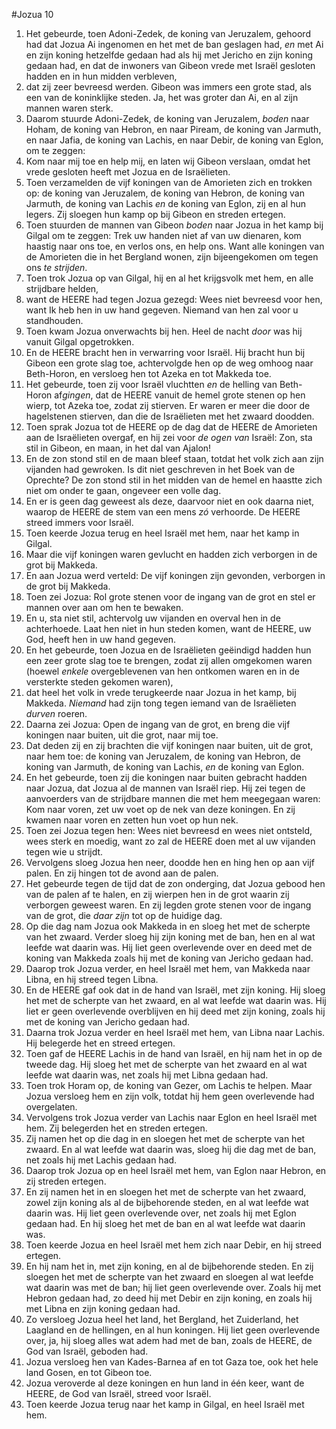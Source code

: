 #Jozua 10
1. Het gebeurde, toen Adoni-Zedek, de koning van Jeruzalem, gehoord had dat Jozua Ai ingenomen en het met de ban geslagen had, *en* met Ai en zijn koning hetzelfde gedaan had als hij met Jericho en zijn koning gedaan had, en dat de inwoners van Gibeon vrede met Israël gesloten hadden en in hun midden verbleven,
2. dat zij zeer bevreesd werden. Gibeon was immers een grote stad, als een van de koninklijke steden. Ja, het was groter dan Ai, en al zijn mannen waren sterk.
3. Daarom stuurde Adoni-Zedek, de koning van Jeruzalem, *boden* naar Hoham, de koning van Hebron, en naar Piream, de koning van Jarmuth, en naar Jafia, de koning van Lachis, en naar Debir, de koning van Eglon, om te zeggen:
4. Kom naar mij toe en help mij, en laten wij Gibeon verslaan, omdat het vrede gesloten heeft met Jozua en de Israëlieten.
5. Toen verzamelden de vijf koningen van de Amorieten zich en trokken op: de koning van Jeruzalem, de koning van Hebron, de koning van Jarmuth, de koning van Lachis *en* de koning van Eglon, zij en al hun legers. Zij sloegen hun kamp op bij Gibeon en streden ertegen.
6. Toen stuurden de mannen van Gibeon *boden* naar Jozua in het kamp bij Gilgal om te zeggen: Trek uw handen niet af van uw dienaren, kom haastig naar ons toe, en verlos ons, en help ons. Want alle koningen van de Amorieten die in het Bergland wonen, zijn bijeengekomen om tegen ons *te strijden*.
7. Toen trok Jozua op van Gilgal, hij en al het krijgsvolk met hem, en alle strijdbare helden,
8. want de HEERE had tegen Jozua gezegd: Wees niet bevreesd voor hen, want Ik heb hen in uw hand gegeven. Niemand van hen zal voor u standhouden.
9. Toen kwam Jozua onverwachts bij hen. Heel de nacht *door* was hij vanuit Gilgal opgetrokken.
10. En de HEERE bracht hen in verwarring voor Israël. Hij bracht hun bij Gibeon een grote slag toe, achtervolgde hen op de weg omhoog naar Beth-Horon, en versloeg hen tot Azeka en tot Makkeda toe.
11. Het gebeurde, toen zij voor Israël vluchtten *en* de helling van Beth-Horon af*gingen*, dat de HEERE vanuit de hemel grote stenen op hen wierp, tot Azeka toe, zodat zij stierven. Er waren er meer die door de hagelstenen stierven, dan die de Israëlieten met het zwaard doodden.
12. Toen sprak Jozua tot de HEERE op de dag dat de HEERE de Amorieten aan de Israëlieten overgaf, en hij zei voor *de ogen van* Israël: Zon, sta stil in Gibeon, en maan, in het dal van Ajalon!
13. En de zon stond stil en de maan bleef staan, totdat het volk zich aan zijn vijanden had gewroken. Is dit niet geschreven in het Boek van de Oprechte? De zon stond stil in het midden van de hemel en haastte zich niet om onder te gaan, ongeveer een volle dag.
14. En er is geen dag geweest als deze, daarvoor niet en ook daarna niet, waarop de HEERE de stem van een mens *zó* verhoorde. De HEERE streed immers voor Israël.
15. Toen keerde Jozua terug en heel Israël met hem, naar het kamp in Gilgal.
16. Maar die vijf koningen waren gevlucht en hadden zich verborgen in de grot bij Makkeda.
17. En aan Jozua werd verteld: De vijf koningen zijn gevonden, verborgen in de grot bij Makkeda.
18. Toen zei Jozua: Rol grote stenen voor de ingang van de grot en stel er mannen over aan om hen te bewaken.
19. En u, sta niet stil, achtervolg uw vijanden en overval hen in de achterhoede. Laat hen niet in hun steden komen, want de HEERE, uw God, heeft hen in uw hand gegeven.
20. En het gebeurde, toen Jozua en de Israëlieten geëindigd hadden hun een zeer grote slag toe te brengen, zodat zij allen omgekomen waren (hoewel *enkele* overgeblevenen van hen ontkomen waren en in de versterkte steden gekomen waren),
21. dat heel het volk in vrede terugkeerde naar Jozua in het kamp, bij Makkeda. *Niemand* had zijn tong tegen iemand van de Israëlieten *durven* roeren.
22. Daarna zei Jozua: Open de ingang van de grot, en breng die vijf koningen naar buiten, uit die grot, naar mij toe.
23. Dat deden zij en zij brachten die vijf koningen naar buiten, uit de grot, naar hem toe: de koning van Jeruzalem, de koning van Hebron, de koning van Jarmuth, de koning van Lachis, *en* de koning van Eglon.
24. En het gebeurde, toen zij die koningen naar buiten gebracht hadden naar Jozua, dat Jozua al de mannen van Israël riep. Hij zei tegen de aanvoerders van de strijdbare mannen die met hem meegegaan waren: Kom naar voren, zet uw voet op de nek van deze koningen. En zij kwamen naar voren en zetten hun voet op hun nek.
25. Toen zei Jozua tegen hen: Wees niet bevreesd en wees niet ontsteld, wees sterk en moedig, want zo zal de HEERE doen met al uw vijanden tegen wie u strijdt.
26. Vervolgens sloeg Jozua hen neer, doodde hen en hing hen op aan vijf palen. En zij hingen tot de avond aan de palen.
27. Het gebeurde tegen de tijd dat de zon onderging, dat Jozua gebood hen van de palen af te halen, en zij wierpen hen in de grot waarin zij verborgen geweest waren. En zij legden grote stenen voor de ingang van de grot, die *daar zijn* tot op de huidige dag.
28. Op die dag nam Jozua ook Makkeda in en sloeg het met de scherpte van het zwaard. Verder sloeg hij zijn koning met de ban, hen en al wat leefde wat daarin was. Hij liet geen overlevende over en deed met de koning van Makkeda zoals hij met de koning van Jericho gedaan had.
29. Daarop trok Jozua verder, en heel Israël met hem, van Makkeda naar Libna, en hij streed tegen Libna.
30. En de HEERE gaf ook dat in de hand van Israël, met zijn koning. Hij sloeg het met de scherpte van het zwaard, en al wat leefde wat daarin was. Hij liet er geen overlevende overblijven en hij deed met zijn koning, zoals hij met de koning van Jericho gedaan had.
31. Daarna trok Jozua verder en heel Israël met hem, van Libna naar Lachis. Hij belegerde het en streed ertegen.
32. Toen gaf de HEERE Lachis in de hand van Israël, en hij nam het in op de tweede dag. Hij sloeg het met de scherpte van het zwaard en al wat leefde wat daarin was, net zoals hij met Libna gedaan had.
33. Toen trok Horam op, de koning van Gezer, om Lachis te helpen. Maar Jozua versloeg hem en zijn volk, totdat hij hem geen overlevende had overgelaten.
34. Vervolgens trok Jozua verder van Lachis naar Eglon en heel Israël met hem. Zij belegerden het en streden ertegen.
35. Zij namen het op die dag in en sloegen het met de scherpte van het zwaard. En al wat leefde wat daarin was, sloeg hij die dag met de ban, net zoals hij met Lachis gedaan had.
36. Daarop trok Jozua op en heel Israël met hem, van Eglon naar Hebron, en zij streden ertegen.
37. En zij namen het in en sloegen het met de scherpte van het zwaard, zowel zijn koning als al de bijbehorende steden, en al wat leefde wat daarin was. Hij liet geen overlevende over, net zoals hij met Eglon gedaan had. En hij sloeg het met de ban en al wat leefde wat daarin was.
38. Toen keerde Jozua en heel Israël met hem zich naar Debir, en hij streed ertegen.
39. En hij nam het in, met zijn koning, en al de bijbehorende steden. En zij sloegen het met de scherpte van het zwaard en sloegen al wat leefde wat daarin was met de ban; hij liet geen overlevende over. Zoals hij met Hebron gedaan had, zo deed hij met Debir en zijn koning, en zoals hij met Libna en zijn koning gedaan had.
40. Zo versloeg Jozua heel het land, het Bergland, het Zuiderland, het Laagland en de hellingen, en al hun koningen. Hij liet geen overlevende over, ja, hij sloeg alles wat adem had met de ban, zoals de HEERE, de God van Israël, geboden had.
41. Jozua versloeg hen van Kades-Barnea af en tot Gaza toe, ook het hele land Gosen, en tot Gibeon toe.
42. Jozua veroverde al deze koningen en hun land in één keer, want de HEERE, de God van Israël, streed voor Israël.
43. Toen keerde Jozua terug naar het kamp in Gilgal, en heel Israël met hem.

